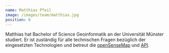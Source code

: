 ```yaml
---
name: Matthias Pfeil
image: /images/team/matthias.jpg
position: 6
---
```

Matthias hat Bachelor of Science Geoinformatik an der Universität Münster studiert. Er ist zuständig für alle technischen Fragen bezüglich der eingesetzten Technologien und betreut die <a href="http://www.opensensemap.org" target="_blank">openSenseMap</a> und <a href="http://sensebox.github.io/OpenSenseMap-API/" target="_blank">API</a>.
